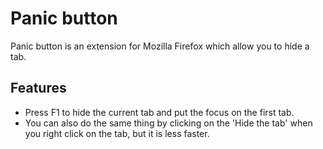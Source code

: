 # Panic button

Panic button is an extension for Mozilla Firefox which allow you to hide a tab.

## Features

* Press F1 to hide the current tab and put the focus on the first tab.
* You can also do the same thing by clicking on the 'Hide the tab' when you right click on the tab, but it is less faster.
